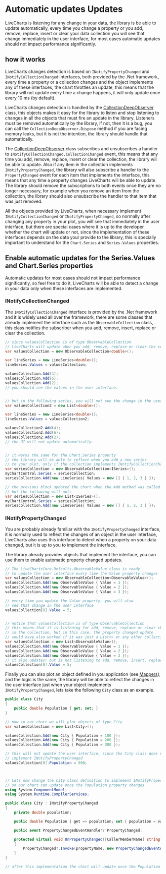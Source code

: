 # Automatic updates Updates

LiveCharts is listening for any change in your data, the library is be able to update automatically, 
every time you change a property or you add, remove, replace, insert or clear your data 
collection you will see that change immediately in the user interface, for most cases automatic updates 
should not impact performance significantly.

## how it works

LiveCharts changes detection is based on `INotifyPropertyChanged` and `INotifyCollectionChanged` interfaces, both 
provided by the .Net framework, every time a property or a collection changes and the object implements any of these 
interfaces, the chart throttles an update, this means that the library will not update every time a 
change happens, it will only update once every 10 ms (by default).

LiveCharts changes detection is handled by the [CollectionDeepObserver](https://github.com/beto-rodriguez/LiveCharts2/blob/master/src/LiveChartsCore/Kernel/CollectionDeepObserver.cs) 
class, this objects makes it easy for the library to listen and stop listening to changes in all the objects that 
must fire an update in the library. Listeners must be removed automatically by the library, if not, then it is a bug, 
you can call the `CollectionDeepObserver.Dispose` method if you are facing memory leaks, but it is not the 
intention, the library should handle that automatically.

The [CollectionDeepObserver](https://github.com/beto-rodriguez/LiveCharts2/blob/master/src/LiveChartsCore/Kernel/CollectionDeepObserver.cs) 
class subscribes and unsubscribes a handler  to `INotifyCollectionChanged.CollectionChanged` event, this means 
that any time you add, remove, replace, insert or clear the collection, the library will be able to update. 
Also if any item in the collection implements `INotifyPropertyChanged`, the library will also subscribe a handler 
to the `PropertyChanged` event for each item that implements the interface, this means that any time a property changes 
LiveCharts will be able to update. The library should remove the subscriptions to both events once they are no longer 
necessary, for example when you remove an item from the collection, the library should also unsubscribe the handler 
to that item that was just removed.

All the objects provided by LiveCharts, when necessary implement `INotifyCollectionChanged` or 
`INotifyPropertyChanged`, so normally after changing any property in your plot, you will see that immediately in 
the user interface, but there are special cases where it is up to the developer whether the chart will update or 
not, since the implementation of these interfaces depends on the data your provide to the library, this is 
specially important to understand for the `Chart.Series` and `Series.Values` properties.

## Enable automatic updates for the Series.Values and Chart.Series properties

Automatic updates for most cases should not impact performance significantly, so feel free to do it, LiveCharts 
will be able to detect a change in your data only when these interfaces are implemented.

### INotifyCollectionChanged

The `INotifyCollectionChanged` interface is provided by the .Net framework and it is widely used all over the 
framework, there are some classes that already implement the interface such as the `ObservableCollection` class, 
this class notifies the subscriber when you add, remove, insert, replace or clear the collection.

``` c#
// since valuesCollection is of type ObservableCollection 
// LiveCharts will update when you add, remove, replace or clear the collection
var valuesCollection = new ObservableCollection<double>();

var lineSeries = new LineSeries<double>();
lineSeries.Values = valuesCollection;

valuesCollection.Add(4);
valuesCollection.Add(6);
valuesCollection.Add(2);
// you should see the values in the user interface.


// but in the following series, you will not see the change in the user interface.
var valuesCollection2 = new List<double>();

var lineSeries = new LineSeries<double>();
lineSeries.Values = valuesCollection2;

valuesCollection2.Add(4);
valuesCollection2.Add(6);
valuesCollection2.Add(2);
// the UI will not update automatically.


// it works the same for the Chart.Series property
// the library will be able to reflect when you add a new series
// to your plot, only if the collection implements INotifyCollectionChanged
var seriesCollection = new ObservableCollection<ISeries>();
myChartControl.Series = seriesCollection; 
seriesCollection.Add(new LineSeries{ Values = new [] { 1, 2, 3 } });

// the previous block updated the chart when the Add method was called
// but the following will not:
var seriesCollection = new List<ISeries>();
myChartControl.Series = seriesCollection; 
seriesCollection.Add(new LineSeries{ Values = new [] { 1, 2, 3 } });
```

### INotifyPropertyChanged

You are probably already familiar with the `INotifyPropertyChanged` interface, it is normally used to reflect 
the changes of an object in the user interface, LiveCharts also uses this interface to detect when a property on your 
data changed, but it is up to you to implement the interface.

The library already provides objects that implement the interface, you can use them to enable automatic property 
changed updates.

``` c#
// The LiveChartsCore.Defaults.ObservableValue class is ready
// to update the user interface every time the Value property changes
var valuesCollection = new ObservableCollection<ObservableValue>();
valuesCollection.Add(new ObservableValue { Value = 1 });
valuesCollection.Add(new ObservableValue { Value = 2 });
valuesCollection.Add(new ObservableValue { Value = 3 });

// every time you update the Value property, you will also
// see that change in the user interface
valuesCollection[0].Value = 5;


// notice that valuesCollection is of type ObservableCollection
// this means that it is listening for add, remove, replace or clear changes
// in the collection, but in this case, the property changed update
// would have also worked if it was just a List<> or any other collection
var valuesCollection = new List<ObservableValue>();
valuesCollection.Add(new ObservableValue { Value = 1 });
valuesCollection.Add(new ObservableValue { Value = 2 });
valuesCollection.Add(new ObservableValue { Value = 3 });
// it also updates! but is not listening to add, remove, insert, replace and clear changes.
valuesCollection[0].Value = 5;
```

Finally you can also plot an object defined in you application (see [Mappers](./1.5.mappers.md)), and the 
logic is the same, the library will be able to reflect the changes in the user interface just when your 
object implements `INotifyPropertyChanged`, lets take the following `City` class as an example.

``` c#
public class City
{
    public double Population { get; set; }
}

// now in our chart we will plot objects of type City
var valuesCollection = new List<City>();

valuesCollection.Add(new City { Population = 100 });
valuesCollection.Add(new City { Population = 200 });
valuesCollection.Add(new City { Population = 300 });

// this will not update the user interface, since the City class does not
// implement INotifyPropertyChanged
valuesCollection[0].Population = 500;



// Lets now change the City class definition to implement INotifyPropertyChanged
// so our chart can update once the Population property changes
using System.ComponentModel;
using System.Runtime.CompilerServices;

public class City : INotifyPropertyChanged
{
    private double population;

    public double Population { get => population; set { population = value; OnPropertyChanged(); } }

    public event PropertyChangedEventHandler? PropertyChanged;

    protected virtual void OnPropertyChanged([CallerMemberName] string? propertyName = null)
    {
        PropertyChanged?.Invoke(propertyName, new PropertyChangedEventArgs(propertyName));
    }
}

// after this implementation the chart will update once the Population property changes
```